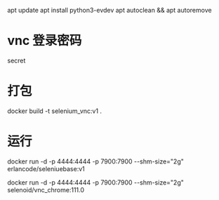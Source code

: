 apt update
apt install python3-evdev
apt autoclean &&  apt autoremove

# vnc 登录密码
secret

# 打包
docker build -t selenium_vnc:v1 .

# 运行
docker run -d -p 4444:4444 -p 7900:7900 --shm-size="2g"  erlancode/seleniuebase:v1

docker run -d -p 4444:4444 -p 7900:7900 --shm-size="2g"  selenoid/vnc_chrome:111.0